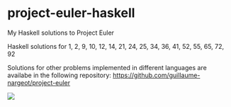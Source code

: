 project-euler-haskell
=====================

My Haskell solutions to Project Euler

Haskell solutions for 1, 2, 9, 10, 12, 14, 21, 24, 25, 34, 36, 41, 52, 55, 65, 72, 92

Solutions for other problems implemented in different languages are availabe in the following repository: https://github.com/guillaume-nargeot/project-euler

<img src="http://projecteuler.net/profile/killy971.png"/>
